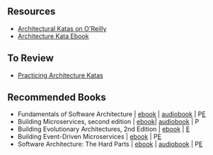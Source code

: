 ## Resources

* [Architectural Katas on O'Reilly](https://learning.oreilly.com/live-events/architectural-katas/0790145073640/0790145073632/)
* [Architecture Kata Ebook](https://www.amazon.co.uk/dp/B0CN3YZNV2?ref_=cm_sw_r_cp_ud_dp_1MD6K36DFP5GZZZ9705Q)

## To Review

* [Practicing Architecture Katas](https://blog.nimblepros.com/blogs/practicing-architecture-katas/#sq_hmaxmpbm2k)

## Recommended Books

* Fundamentals of Software Architecture | [ebook](https://learning.oreilly.com/library/view/fundamentals-of-software/9781492043447/) | [audiobook](https://learning.oreilly.com/videos/fundamentals-of-software/9781663728357/) | P[E](./books/fundamentalsofsoftwarearchitecture.pdf)
* Building Microservices, second edition | [ebook](https://learning.oreilly.com/library/view/building-microservices/9781492047811/)| [audiobook](https://learning.oreilly.com/videos/building-microservices-designing/9781663728203/) | P
* Building Evolutionary Architectures, 2nd Edition | [ebook](https://learning.oreilly.com/library/view/building-evolutionary-architectures/9781492097532/) | [E](./books/buildingevolutionaryarchitectures2ndedition.pdf)
* Building Event-Driven Microservices | [ebook](https://learning.oreilly.com/library/view/building-event-driven-microservices/9781492057888/) | P[E](./books/buildingevent-drivenmicroservices.pdf)
* Software Architecture: The Hard Parts | [ebook](https://learning.oreilly.com/library/view/software-architecture-the/9781492086888/) | [audiobook](https://learning.oreilly.com/videos/software-architecture-the/9781663721396/) | P[E](./books/softwarearchitecture_thehardparts.pdf)

